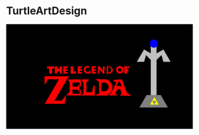# TurtleArtDesign
<img src="https://github.com/Sunnyjin1210/TurtleArtDesign/blob/master/Project.PNG">
